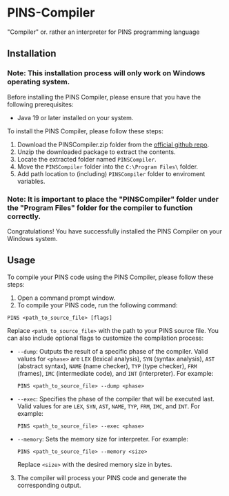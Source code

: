 # PINS-Compiler
"Compiler" or. rather an interpreter for PINS programming language

## Installation
### Note: This installation process will only work on Windows operating system.
Before installing the PINS Compiler, please ensure that you have the following prerequisites:
- Java 19 or later installed on your system.

To install the PINS Compiler, please follow these steps:
1. Download the PINSCompiler.zip folder from the [official github repo](https://github.com/cadezd/PINS-Compiler/releases).
2. Unzip the downloaded package to extract the contents.
3. Locate the extracted folder named `PINSCompiler`.
4. Move the `PINSCompiler` folder into the `C:\Program Files\` folder.
5. Add path location to (including) `PINSCompiler` folder to enviroment variables.

### Note: It is important to place the "PINSCompiler" folder under the "Program Files" folder for the compiler to function correctly.
Congratulations! You have successfully installed the PINS Compiler on your Windows system.

## Usage
To compile your PINS code using the PINS Compiler, please follow these steps:
1. Open a command prompt window.
2. To compile your PINS code, run the following command:
  ```
  PINS <path_to_source_file> [flags]
  ```
  Replace `<path_to_source_file>` with the path to your PINS source file.
  You can also include optional flags to customize the compilation process:
  - `--dump`: Outputs the result of a specific phase of the compiler. Valid values for `<phase>` are `LEX` (lexical analysis), `SYN` (syntax analysis), `AST` (abstract syntax), `NAME` (name checker), `TYP` (type checker),     `FRM` (frames), `IMC` (intermediate code), and `INT` (interpreter). For example:
    ```
    PINS <path_to_source_file> --dump <phase>
    ```
  - `--exec`: Specifies the phase of the compiler that will be executed last. Valid values for <phase> are `LEX`, `SYN`, `AST`, `NAME`, `TYP`, `FRM`, `IMC`, and `INT`. For example:
    ```
    PINS <path_to_source_file> --exec <phase>
    ```
  - `--memory`: Sets the memory size for interpreter. For example:
    ```
    PINS <path_to_source_file> --memory <size>
    ```
    Replace `<size>` with the desired memory size in bytes.
3. The compiler will process your PINS code and generate the corresponding output.
